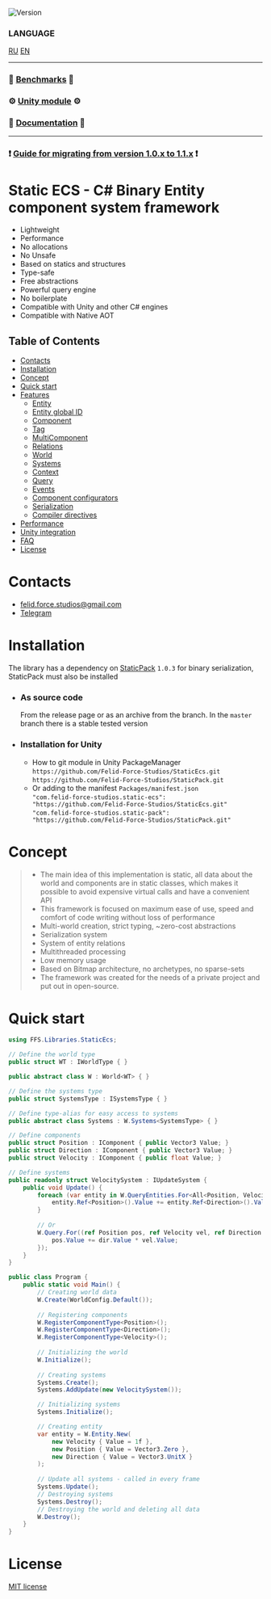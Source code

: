 ![Version](https://img.shields.io/badge/version-1.1.preview-blue.svg?style=for-the-badge)

### LANGUAGE
[RU](./README_RU.md)
[EN](./README.md)
___
### 🚀 **[Benchmarks](https://gist.github.com/blackbone/6d254a684cf580441bf58690ad9485c3)** 🚀
### ⚙️ **[Unity module](https://github.com/Felid-Force-Studios/StaticEcs-Unity)** ⚙️
### 📖️ **[Documentation](https://felid-force-studios.github.io/StaticEcs/en/)** 📖️

___

### ❗️ **[Guide for migrating from version 1.0.x to 1.1.x](https://felid-force-studios.github.io/StaticEcs/en/migrationguide.html)** ❗️

# Static ECS - C# Binary Entity component system framework
- Lightweight
- Performance
- No allocations
- No Unsafe
- Based on statics and structures
- Type-safe
- Free abstractions
- Powerful query engine
- No boilerplate
- Compatible with Unity and other C# engines
- Compatible with Native AOT

## Table of Contents
* [Contacts](#contacts)
* [Installation](#installation)
* [Concept](#concept)
* [Quick start](#quick-start)
* [Features](https://felid-force-studios.github.io/StaticEcs/en/features.html)
  * [Entity](https://felid-force-studios.github.io/StaticEcs/en/features/entity.html)
  * [Entity global ID](https://felid-force-studios.github.io/StaticEcs/en/features/gid.html)
  * [Component](https://felid-force-studios.github.io/StaticEcs/en/features/component.html)
  * [Tag](https://felid-force-studios.github.io/StaticEcs/en/features/tag.html)
  * [MultiComponent](https://felid-force-studios.github.io/StaticEcs/en/features/multicomponent.html)
  * [Relations](https://felid-force-studios.github.io/StaticEcs/en/features/relations.html)
  * [World](https://felid-force-studios.github.io/StaticEcs/en/features/world.html)
  * [Systems](https://felid-force-studios.github.io/StaticEcs/en/features/systems.html)
  * [Context](https://felid-force-studios.github.io/StaticEcs/en/features/context.html)
  * [Query](https://felid-force-studios.github.io/StaticEcs/en/features/query.html)
  * [Events](https://felid-force-studios.github.io/StaticEcs/en/features/events.html)
  * [Component configurators](https://felid-force-studios.github.io/StaticEcs/en/features/configs.html)
  * [Serialization](https://felid-force-studios.github.io/StaticEcs/en/features/serialization.html)
  * [Compiler directives](https://felid-force-studios.github.io/StaticEcs/en/features/compilerdirectives.html)
* [Performance](https://felid-force-studios.github.io/StaticEcs/en/performance.html)
* [Unity integration](https://felid-force-studios.github.io/StaticEcs/en/unityintegrations.html)
* [FAQ](https://felid-force-studios.github.io/StaticEcs/en/faq.html)
* [License](#license)


# Contacts
* [felid.force.studios@gmail.com](mailto:felid.force.studios@gmail.com)
* [Telegram](https://t.me/felid_force_studios)

# Installation
The library has a dependency on [StaticPack](https://github.com/Felid-Force-Studios/StaticPack) `1.0.3` for binary serialization, StaticPack must also be installed
* ### As source code
  From the release page or as an archive from the branch. In the `master` branch there is a stable tested version
* ### Installation for Unity
  - How to git module in Unity PackageManager     
    `https://github.com/Felid-Force-Studios/StaticEcs.git`  
    `https://github.com/Felid-Force-Studios/StaticPack.git`
  - Or adding to the manifest `Packages/manifest.json`  
    `"com.felid-force-studios.static-ecs": "https://github.com/Felid-Force-Studios/StaticEcs.git"`  
    `"com.felid-force-studios.static-pack": "https://github.com/Felid-Force-Studios/StaticPack.git"`


# Concept
> - The main idea of this implementation is static, all data about the world and components are in static classes, which makes it possible to avoid expensive virtual calls and have a convenient API
> - This framework is focused on maximum ease of use, speed and comfort of code writing without loss of performance
> - Multi-world creation, strict typing, ~zero-cost abstractions
> - Serialization system
> - System of entity relations
> - Multithreaded processing
> - Low memory usage
> - Based on Bitmap architecture, no archetypes, no sparse-sets
> - The framework was created for the needs of a private project and put out in open-source.

# Quick start
```csharp
using FFS.Libraries.StaticEcs;

// Define the world type
public struct WT : IWorldType { }

public abstract class W : World<WT> { }

// Define the systems type
public struct SystemsType : ISystemsType { }

// Define type-alias for easy access to systems
public abstract class Systems : W.Systems<SystemsType> { }

// Define components
public struct Position : IComponent { public Vector3 Value; }
public struct Direction : IComponent { public Vector3 Value; }
public struct Velocity : IComponent { public float Value; }

// Define systems
public readonly struct VelocitySystem : IUpdateSystem {
    public void Update() {
        foreach (var entity in W.QueryEntities.For<All<Position, Velocity, Direction>>()) {
            entity.Ref<Position>().Value += entity.Ref<Direction>().Value * entity.Ref<Velocity>().Value;
        }
        
        // Or
        W.Query.For((ref Position pos, ref Velocity vel, ref Direction dir) => {
            pos.Value += dir.Value * vel.Value;
        });
    }
}

public class Program {
    public static void Main() {
        // Creating world data
        W.Create(WorldConfig.Default());
        
        // Registering components
        W.RegisterComponentType<Position>();
        W.RegisterComponentType<Direction>();
        W.RegisterComponentType<Velocity>();
        
        // Initializing the world
        W.Initialize();
        
        // Creating systems
        Systems.Create();
        Systems.AddUpdate(new VelocitySystem());

        // Initializing systems
        Systems.Initialize();

        // Creating entity
        var entity = W.Entity.New(
            new Velocity { Value = 1f },
            new Position { Value = Vector3.Zero },
            new Direction { Value = Vector3.UnitX }
        );
        
        // Update all systems - called in every frame
        Systems.Update();
        // Destroying systems
        Systems.Destroy();
        // Destroying the world and deleting all data
        W.Destroy();
    }
}
```

# License
[MIT license](https://github.com/Felid-Force-Studios/StaticEcs/blob/master/LICENSE.md)
